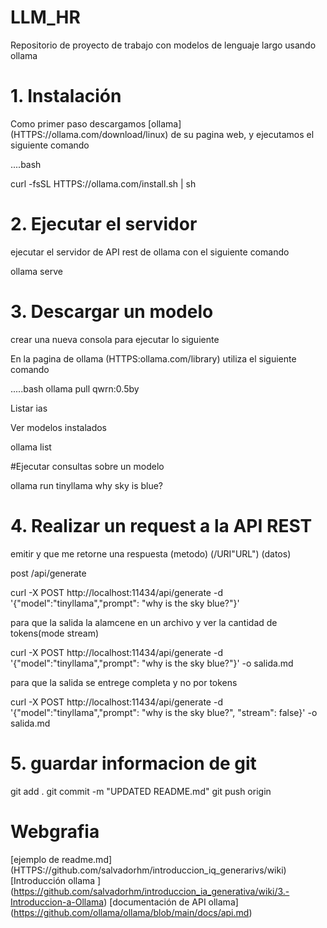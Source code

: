 # LLM_HR

Repositorio de proyecto de trabajo con modelos de lenguaje largo usando ollama

# 1.  Instalación 

Como primer paso descargamos [ollama] (HTTPS://ollama.com/download/linux) de su pagina web, y ejecutamos el siguiente comando

....bash

curl -fsSL HTTPS://ollama.com/install.sh | sh


# 2. Ejecutar el servidor 

ejecutar el servidor de API rest de ollama con el siguiente comando

ollama serve 



# 3. Descargar un modelo 
crear una nueva consola para ejecutar lo siguiente 


En la pagina de ollama (HTTPS:ollama.com/library)
utiliza el siguiente  comando 

.....bash
ollama pull qwrn:0.5by

Listar ias

Ver modelos instalados

ollama list

#Ejecutar consultas sobre un modelo

ollama run tinyllama why sky is blue?


# 4. Realizar un request a la API REST

emitir y que me retorne una respuesta (metodo) (/URI"URL") (datos)

post /api/generate

curl -X POST http://localhost:11434/api/generate -d '{"model":"tinyllama","prompt": "why is the sky blue?"}'

para que la salida la alamcene en un archivo y ver la cantidad de tokens(mode stream)

curl -X POST http://localhost:11434/api/generate -d '{"model":"tinyllama","prompt": "why is the sky blue?"}' -o salida.md

para que la salida se entrege completa y no por tokens

curl -X POST http://localhost:11434/api/generate -d '{"model":"tinyllama","prompt": "why is the sky blue?", "stream": false}' -o salida.md

# 5. guardar informacion de git

git add .
git commit -m "UPDATED README.md"
git push origin


# Webgrafia

[ejemplo de readme.md] (HTTPS://github.com/salvadorhm/introduccion_iq_generarivs/wiki)
[Introducción ollama ] (https://github.com/salvadorhm/introduccion_ia_generativa/wiki/3.-Introduccion-a-Ollama)
[documentación de API ollama] (https://github.com/ollama/ollama/blob/main/docs/api.md)